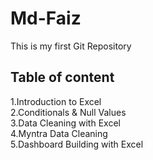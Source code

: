 # Md-Faiz
This is my first  Git Repository 

## Table of content
1.Introduction to Excel</br>
2.Conditionals & Null Values</br>
3.Data Cleaning with Excel</br>
4.Myntra Data Cleaning</br>
5.Dashboard Building with Excel
